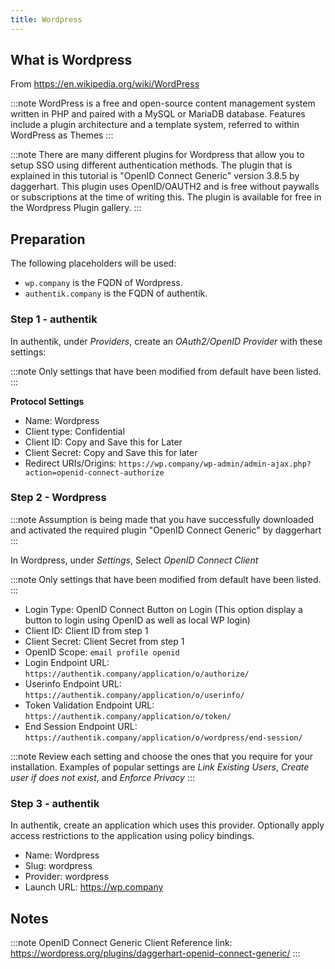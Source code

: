 ```yaml
---
title: Wordpress
---
```


## What is Wordpress

From https://en.wikipedia.org/wiki/WordPress

:::note
WordPress is a free and open-source content management system written in PHP and paired with a MySQL or MariaDB database. Features include a plugin architecture and a template system, referred to within WordPress as Themes
:::

:::note
There are many different plugins for Wordpress that allow you to setup SSO using different authentication methods. The plugin that is explained in this tutorial is "OpenID Connect Generic" version 3.8.5 by daggerhart. This plugin uses OpenID/OAUTH2 and is free without paywalls or subscriptions at the time of writing this. The plugin is available for free in the Wordpress Plugin gallery.
:::

## Preparation

The following placeholders will be used:

-   `wp.company` is the FQDN of Wordpress.
-   `authentik.company` is the FQDN of authentik.

### Step 1 - authentik

In authentik, under _Providers_, create an _OAuth2/OpenID Provider_ with these settings:

:::note
Only settings that have been modified from default have been listed.
:::

**Protocol Settings**

-   Name: Wordpress
-   Client type: Confidential
-   Client ID: Copy and Save this for Later
-   Client Secret: Copy and Save this for later
-   Redirect URIs/Origins: `https://wp.company/wp-admin/admin-ajax.php?action=openid-connect-authorize`

### Step 2 - Wordpress

:::note
Assumption is being made that you have successfully downloaded and activated the required plugin "OpenID Connect Generic" by daggerhart
:::

In Wordpress, under _Settings_, Select _OpenID Connect Client_

:::note
Only settings that have been modified from default have been listed.
:::

-   Login Type: OpenID Connect Button on Login (This option display a button to login using OpenID as well as local WP login)
-   Client ID: Client ID from step 1
-   Client Secret: Client Secret from step 1
-   OpenID Scope: `email profile openid`
-   Login Endpoint URL: `https://authentik.company/application/o/authorize/`
-   Userinfo Endpoint URL: `https://authentik.company/application/o/userinfo/`
-   Token Validation Endpoint URL: `https://authentik.company/application/o/token/`
-   End Session Endpoint URL: `https://authentik.company/application/o/wordpress/end-session/`

:::note
Review each setting and choose the ones that you require for your installation. Examples of popular settings are _Link Existing Users_, _Create user if does not exist_, and _Enforce Privacy_
:::

### Step 3 - authentik

In authentik, create an application which uses this provider. Optionally apply access restrictions to the application using policy bindings.

-   Name: Wordpress
-   Slug: wordpress
-   Provider: wordpress
-   Launch URL: https://wp.company

## Notes

:::note
OpenID Connect Generic Client Reference link: https://wordpress.org/plugins/daggerhart-openid-connect-generic/
:::
